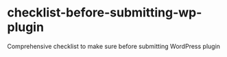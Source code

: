 # checklist-before-submitting-wp-plugin
Comprehensive checklist to make sure before submitting WordPress plugin
